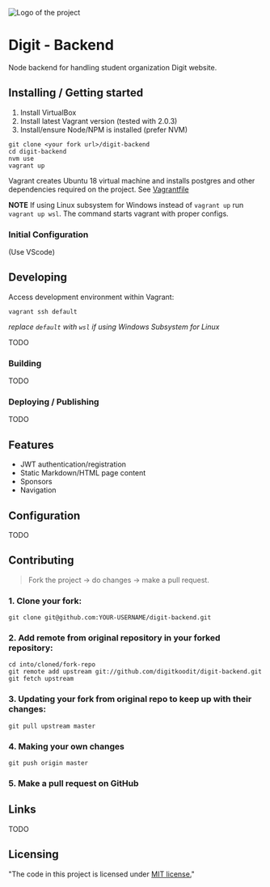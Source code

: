 ![Logo of the project](https://digit.fi/images/site/logo_screen_new.gif)

# Digit - Backend

Node backend for handling student organization Digit website. 

## Installing / Getting started

1. Install VirtualBox
2. Install latest Vagrant version (tested with 2.0.3)
3. Install/ensure Node/NPM is installed (prefer NVM)

```shell
git clone <your fork url>/digit-backend
cd digit-backend
nvm use 
vagrant up
```

Vagrant creates Ubuntu 18 virtual machine and installs postgres and other dependencies required on the project. See [Vagrantfile](./Vagrantfile)

**NOTE** If using Linux subsystem for Windows instead of `vagrant up` run `vagrant up wsl`. The command starts vagrant with proper configs.

### Initial Configuration

(Use VScode)

## Developing

Access development environment within Vagrant:

`vagrant ssh default` 

*replace `default` with `wsl` if using Windows Subsystem for Linux*

TODO 

### Building

TODO

### Deploying / Publishing

TODO

## Features

* JWT authentication/registration
* Static Markdown/HTML page content
* Sponsors
* Navigation

## Configuration

TODO

## Contributing

> Fork the project -> do changes -> make a pull request.

### 1. Clone your fork:

    git clone git@github.com:YOUR-USERNAME/digit-backend.git

### 2. Add remote from original repository in your forked repository: 

    cd into/cloned/fork-repo
    git remote add upstream git://github.com/digitkoodit/digit-backend.git
    git fetch upstream

### 3. Updating your fork from original repo to keep up with their changes:

    git pull upstream master

### 4. Making your own changes
    git push origin master

### 5. Make a pull request on GitHub 

## Links

TODO


## Licensing

"The code in this project is licensed under [MIT license.](/LICENSE)"